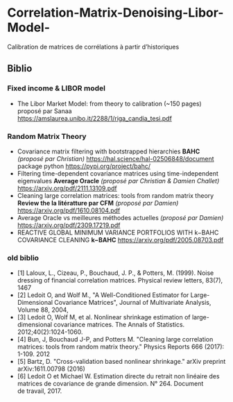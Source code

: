 # Correlation-Matrix-Denoising-Libor-Model-
Calibration de matrices de corrélations à partir d’historiques


## Biblio

### Fixed income & LIBOR model
- The Libor Market Model: from theory to calibration (~150 pages) proposé par Sanaa
https://amslaurea.unibo.it/2288/1/riga_candia_tesi.pdf

### Random Matrix Theory
- Covariance matrix filtering with bootstrapped hierarchies **BAHC** _(proposé par Christian)_
https://hal.science/hal-02506848/document
package python https://pypi.org/project/bahc/
- Filtering time-dependent covariance matrices using time-independent eigenvalues **Average Oracle** _(proposé par Christian & Damien Challet)_
 https://arxiv.org/pdf/2111.13109.pdf
- Cleaning large correlation matrices: tools from random matrix theory **Review the la litératture par CFM** _(proposé par Damien)_
https://arxiv.org/pdf/1610.08104.pdf
- Average Oracle vs meilleures méthodes actuelles _(proposé par Damien)_
 https://arxiv.org/pdf/2309.17219.pdf
-   REACTIVE GLOBAL MINIMUM VARIANCE PORTFOLIOS WITH k−BAHC COVARIANCE CLEANING **k−BAHC** https://arxiv.org/pdf/2005.08703.pdf

### old biblio
- [1] Laloux, L., Cizeau, P., Bouchaud, J. P., & Potters, M. (1999). Noise dressing of financial correlation matrices. Physical review letters, 83(7), 1467
- [2] Ledoit O, and Wolf M., "A Well-Conditioned Estimator for Large-Dimensional Covariance Matrices", Journal of Multivariate Analysis, Volume 88, 2004,
- [3] Ledoit O, Wolf M, et al. Nonlinear shrinkage estimation of large-dimensional covariance matrices. The Annals of Statistics. 2012;40(2):1024-1060.
- [4] Bun, J, Bouchaud J-P, and Potters M. "Cleaning large correlation matrices: tools from random matrix theory." Physics Reports 666 (2017): 1-109. 2012
- [5] Bartz, D. "Cross-validation based nonlinear shrinkage." arXiv preprint arXiv:1611.00798 (2016)
- [6] Ledoit O et Michael W. Estimation directe du retrait non linéaire des matrices de covariance de grande dimension. N° 264. Document de travail, 2017.


